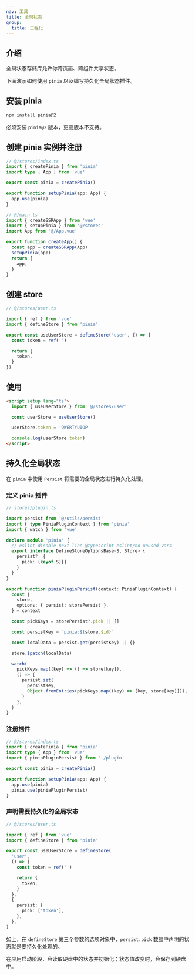 ```yaml
---
nav: 工具
title: 全局状态
group:
  title: 工程化
---
```


## 介绍

全局状态存储库允许你跨页面、跨组件共享状态。

下面演示如何使用 `pinia` 以及编写持久化全局状态插件。

## 安装 pinia

```bash
npm install pinia@2
```

必须安装 `pinia@2` 版本，更高版本不支持。

## 创建 pinia 实例并注册

```ts
// @/stores/index.ts
import { createPinia } from 'pinia'
import type { App } from 'vue'

export const pinia = createPinia()

export function setupPinia(app: App) {
  app.use(pinia)
}

// @/main.ts
import { createSSRApp } from 'vue'
import { setupPinia } from '@/stores'
import App from '@/App.vue'

export function createApp() {
  const app = createSSRApp(App)
  setupPinia(app)
  return {
    app,
  }
}
```

## 创建 store

```ts
// @/stores/user.ts

import { ref } from 'vue'
import { defineStore } from 'pinia'

export const useUserStore = defineStore('user', () => {
  const token = ref('')

  return {
    token,
  }
})
```

## 使用

```html
<script setup lang="ts">
  import { useUserStore } from '@/stores/user'

  const userStore = useUserStore()

  userStore.token = 'QWERTYUIOP'

  console.log(userStore.token)
</script>
```

## 持久化全局状态

在 `pinia` 中使用 `Persist` 将需要的全局状态进行持久化处理。

### 定义 pinia 插件

```ts
// stores/plugin.ts

import persist from '@/utils/persist'
import { type PiniaPluginContext } from 'pinia'
import { watch } from 'vue'

declare module 'pinia' {
  // eslint-disable-next-line @typescript-eslint/no-unused-vars
  export interface DefineStoreOptionsBase<S, Store> {
    persist?: {
      pick: (keyof S)[]
    }
  }
}

export function piniaPluginPersist(context: PiniaPluginContext) {
  const {
    store,
    options: { persist: storePersist },
  } = context

  const pickKeys = storePersist?.pick || []

  const persistKey = `pinia:${store.$id}`

  const localData = persist.get(persistKey) || {}

  store.$patch(localData)

  watch(
    pickKeys.map((key) => () => store[key]),
    () => {
      persist.set(
        persistKey,
        Object.fromEntries(pickKeys.map((key) => [key, store[key]])),
      )
    },
  )
}
```

### 注册插件

```ts
// @/stores/index.ts
import { createPinia } from 'pinia'
import type { App } from 'vue'
import { piniaPluginPersist } from './plugin'

export const pinia = createPinia()

export function setupPinia(app: App) {
  app.use(pinia)
  pinia.use(piniaPluginPersist)
}
```

### 声明需要持久化的全局状态

```ts
// @/stores/user.ts

import { ref } from 'vue'
import { defineStore } from 'pinia'

export const useUserStore = defineStore(
  'user',
  () => {
    const token = ref('')

    return {
      token,
    }
  },
  {
    persist: {
      pick: ['token'],
    },
  },
)
```

如上，在 `defineStore` 第三个参数的选项对象中，`persist.pick` 数组中声明的状态就是要持久化处理的。

在应用启动阶段，会读取硬盘中的状态并初始化；状态值改变时，会保存到硬盘中。
